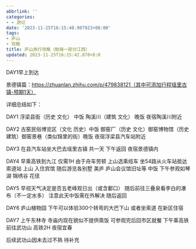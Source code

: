 ```yaml
---
abbrlink: ''
categories:
- - 游记
date: '2023-11-25T16:15:40.907923+08:00'
tags:
- 庐山
- 攻略
title: 庐山旅行攻略（勉强一部分江西）
updated: 2023-11-25T16:15:42.878+8:0
---
```

DAY1早上到达

景德镇篇：https://zhuanlan.zhihu.com/p/479838121（其中可添加行程瑶里古镇-预期1天）

详细总结如下：

DAY1 浮梁县衙（历史 文化） 中饭 陶溪川（建筑 文化） 晚饭 夜宿陶溪川附近

DAY2 古窑民俗博览区（文化 历史）中饭 御窑厂（历史 文化）御窑博物馆（历史 建筑）御窑景巷（类似锦里的街）晚饭 夜宿浮梁县汽车站附近

DAY3 在县汽车站坐大巴去瑶里古镇 共一天 下午返回 夜宿景德镇内

DAY4 早乘高铁到九江 仅需1H 由于舟车劳顿 上山选乘缆车 坐54路从火车站抵达索道站 上山 入住宾馆 随后游览各别墅 美庐 庐山会议馆旧址等 中饭 下午参观如琴湖 锦绣谷 花径

DAY5 早视天气决定是否五老峰观日出（或含鄱口） 随后前往三叠泉看李白的瀑布（不一定水多） 注意此天中饭需在外解决 随后返回

DAY6 庐山植物园 下午可以体验300个转弯的大巴下山 或者坐索道 在新区住宿

DAY7 上午东林寺 寺庙内现在貌似不提供斋饭 可参观完后回市区就餐 下午乘高铁前往武功山 高铁2H 夜宿宜春

后续武功山因未去过不熟 待补充
